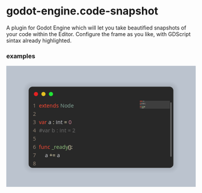 # godot-engine.code-snapshot
A plugin for Godot Engine which will let you take beautified snapshots of your code within the Editor. Configure the frame as you like, with GDScript sintax already highlighted.

### examples
![example_1](imgs/screenshot.png)